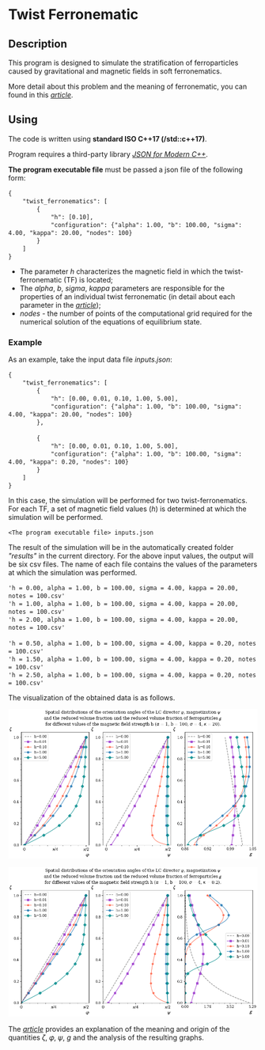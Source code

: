 # Twist Ferronematic

## Description
This program is designed to simulate the stratification of ferroparticles caused by gravitational and magnetic fields in soft ferronematics.

More detail about this problem and the meaning of ferronematic, you can found in this [*article*][1].

## Using

The code is written using **standard ISO C++17 (/std::c++17)**.

Program requires a third-party library [*JSON for Modern C++*][2].

**The program executable file** must be passed a json file of the following form:

```
{
    "twist_ferronematics": [
        {
            "h": [0.10],
            "configuration": {"alpha": 1.00, "b": 100.00, "sigma": 4.00, "kappa": 20.00, "nodes": 100}
        }
    ]
}
```
- The parameter *h* characterizes the magnetic field in which the twist-ferronematic (TF) is located;
- The *alpha*, *b*, *sigma*, *kappa* parameters are responsible for the properties of an individual twist ferronematic (in detail about each parameter in the [*article*][1]);<br/>
- *nodes* - the number of points of the computational grid required for the numerical solution of the equations of equilibrium state. 

### Example
As an example, take the input data file *inputs.json*:
```
{
    "twist_ferronematics": [
        {
            "h": [0.00, 0.01, 0.10, 1.00, 5.00],
            "configuration": {"alpha": 1.00, "b": 100.00, "sigma": 4.00, "kappa": 20.00, "nodes": 100}
        },

        {
            "h": [0.00, 0.01, 0.10, 1.00, 5.00],
            "configuration": {"alpha": 1.00, "b": 100.00, "sigma": 4.00, "kappa": 0.20, "nodes": 100}
        }
    ]
}
```
In this case, the simulation will be performed for two twist-ferronematics. For each TF, a set of magnetic field values (*h*) is determined at which the simulation will be performed.

```
<The program executable file> inputs.json
```
The result of the simulation will be in the automatically created folder *"results"* in the current directory. For the above input values, the output will be six csv files. The name of each file contains the values of the parameters at which the simulation was performed.

```
'h = 0.00, alpha = 1.00, b = 100.00, sigma = 4.00, kappa = 20.00, notes = 100.csv'
'h = 1.00, alpha = 1.00, b = 100.00, sigma = 4.00, kappa = 20.00, notes = 100.csv'
'h = 2.00, alpha = 1.00, b = 100.00, sigma = 4.00, kappa = 20.00, notes = 100.csv'

'h = 0.50, alpha = 1.00, b = 100.00, sigma = 4.00, kappa = 0.20, notes = 100.csv'
'h = 1.50, alpha = 1.00, b = 100.00, sigma = 4.00, kappa = 0.20, notes = 100.csv'
'h = 2.50, alpha = 1.00, b = 100.00, sigma = 4.00, kappa = 0.20, notes = 100.csv'
```


The visualization of the obtained data is as follows.

![Image alt](image/results.png)

![Image alt](image/results_2.png)

The [*article*][1] provides an explanation of the meaning and origin of the quantities 𝜁, 𝜑, 𝜓, *g* and the analysis of the resulting graphs.

[1]:https://iopscience.iop.org/article/10.1088/1742-6596/1389/1/012058
[2]:https://github.com/nlohmann/json/releases/tag/v3.9.1